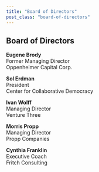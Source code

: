 ```yaml
---
title: "Board of Directors"
post_class: "board-of-directors"
---
```


## Board of Directors 

**Eugene Brody**  
Former Managing Director  
Oppenheimer Capital Corp.  

**Sol Erdman**  
President  
Center for Collaborative Democracy

**Ivan Wolff**  
Managing Director  
Venture Three

**Morris Propp**  
Managing Director  
Propp Companies

**Cynthia Franklin**  
Executive Coach  
Fritch Consulting